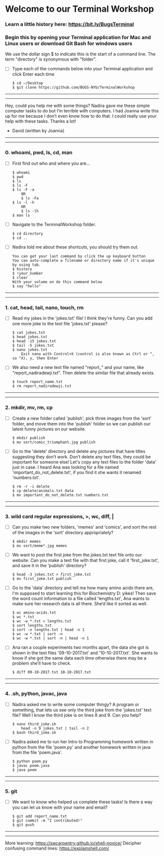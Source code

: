 # Welcome to our Terminal Workshop 
### Learn a little history here: https://bit.ly/BugsTerminal
### Begin this by opening your Terminal application for Mac and Linux users or download Git Bash for windows users
We use the dollar sign $ to indicate this is the start of a command line. 
The term "directory" is synonymous with "folder".

- [ ] Type each of the commands below into your Terminal application and click Enter each time
	```
	$ cd ~/Desktop
	$ git clone https://github.com/BUGS-NYU/TerminalWorkshop
	```
____________________
____________________

Hey, could you help me with some things? Nadira gave me these simple computer tasks to do but I’m terrible with computers. I had Joanna write this up for me because I don’t even know how to do that. I could really use your help with these tasks. Thanks a lot! 
- David (written by Joanna)
____________________
____________________
### 0. whoami, pwd, ls, cd, man

- [ ] First find out who and where you are…

	```
	$ whoami
	$ pwd
	$ ls
	$ ls -F
	$ ls -F -a 
		OR 
		$ ls -Fa
	$ ls -l -h 
		OR 
		$ ls -lh
	$ man ls
	```

- [ ] Navigate to the TerminalWorkshop folder.

	```
	$ cd directory
	$ cd ..
	```
- [ ] Nadira told me about these shortcuts, you should try them out.

	```
	You can get your last command by click the up keyboard button
	You can auto-complete a filename or directory name if it's unique by using tab.
	$ history
	$ !your_number
	$ clear
	With your volume on do this command below
	$ say "hello"
	```
____________________
____________________
### 1. cat, head, tail, nano, touch, rm

- [ ] Read my jokes in the 'jokes.txt' file! I think they're funny.
Can you add one more joke to the text file 'jokes.txt' please?

	```
	$ cat jokes.txt
	$ head jokes.txt
	$ head -15 jokes.txt
	$ tail -5 jokes.txt
	$ nano jokes.txt
		Exit nano with Control+X (control is also known as Ctrl or ^, so ^X), y, then Enter
	```

- [ ] We also need a new text file named "report_" and your name, like "report_nadiradewji.txt". Then delete the similar file that already exists.

	```
	$ touch report_name.txt 
	$ rm report_nadiradewji.txt
	```
____________________
____________________
### 2. mkdir, mv, rm, cp

- [ ] Create a new folder called 'publish', pick three images from the 'sort' folder, and move them into the 'publish' folder so we can publish our latest funny pictures on our website.

	```
	$ mkdir publish
	$ mv sort/comic_triumphant.jpg publish
	```

- [ ] Go to the 'delete' directory and delete any pictures that have titles suggesting they don’t work. Don’t delete any text files, they could be important for someone else! Let's copy any text files to the folder 'data' just in case. I heard Ana was looking for a file named 'important_do_not_delete.txt', if you find it she wants it renamed 'numbers.txt'.

	```
	$ rm -r -i delete
	$ cp delete/animals.txt data
	$ mv important_do_not_delete.txt numbers.txt
	```
____________________
____________________
### 3. wild card regular expressions, >, wc, diff, |

- [ ] Can you make two new folders, 'memes' and 'comics', and sort the rest of the images in the 'sort' directory appropriately?

	```
	$ mkdir memes
	$ mv sort/meme*.jpg memes
	```

- [ ] We want to post the first joke from the jokes.txt text file onto our website. Can you make a text file with that first joke, call it 'first_joke.txt', and save it in the 'publish' directory?

	```
	$ head -3 jokes.txt > first_joke.txt
	$ mv first_joke.txt publish
	```

- [ ] Go to the 'data' directory and tell me how many amino acids there are, I'm supposed to start learning this for Biochemistry D: yikes! Then save the word count information to a file called 'lengths.txt', Ana wants to make sure her research data is all there. She’d like it sorted as well.

	```
	$ wc amino-acids.txt
	$ wc *.txt
	$ wc -w *.txt > lengths.txt
	$ sort lengths.txt
	$ sort -n lengths.txt | head -n 1
	$ wc -w *.txt | sort -n
	$ wc -w *.txt | sort -n | head -n 1
	```

- [ ] Ana ran a couple experiments two months apart, the data she got is shown in the text files '09-10-2017.txt' and '10-10-2017.txt'. She wants to know if she got the same data each time otherwise there may be a problem she’ll have to check.

	```
	$ diff 09-10-2017.txt 10-10-2017.txt
	```
____________________
____________________
### 4. .sh, python, javac, java

- [ ] Nadira asked me to write some computer thingy? A program or something, that lets us see only the third joke from the 'jokes.txt' text file? Well I know the third joke is on lines 8 and 9. Can you help?

	```
	$ nano third_joke.sh
		head -n 9 jokes.txt | tail -n 2
	$ bash third_joke.sh
	```

- [ ] Nadira asked me to run her Intro to Programming homework written in python from the file 'poem.py' and another homework written in java from the file 'poem.java'.

	```
	$ python poem.py
	$ javac poem.java
	$ java poem
	```
____________________
____________________
### 5. git

- [ ] We want to know who helped us complete these tasks! Is there a way you can let us know with your name and email?

	```
	$ git add report_name.txt
	$ git commit -m "I contributed!"
	$ git push
	```
____________________
____________________
More learning: https://swcarpentry.github.io/shell-novice/
Decipher confusing command lines: https://explainshell.com/
